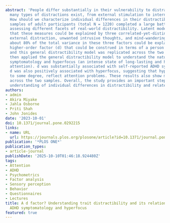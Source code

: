 ```yaml
---
abstract: 'People differ substantially in their vulnerability to distraction. Yet,
  many types of distractions exist, from external stimulation to internal thoughts.
  How should we characterize individual differences in their distractibility? Two
  samples of adult participants (total N = 1220) completed a large battery of questionnaires
  assessing different facets of real-world distractibility. Latent modeling revealed
  that these measures could be explained by three correlated-yet-distinct factors:
  external distraction, unwanted intrusive thoughts, and mind-wandering. Importantly,
  about 80% of the total variance in these three factors could be explained by a single
  higher-order factor (d) that could be construed in terms of a person’s general distractibility,
  and this general distractibility model was replicated across the two samples. We
  then applied the general distractibility model to understand the nature of ADHD
  symptomatology and hyperfocus (an intense state of long-lasting and highly focused
  attention). d was substantially associated with self-reported ADHD symptoms. Interestingly,
  d was also positively associated with hyperfocus, suggesting that hyperfocus may,
  to some degree, reflect attention problems. These results also show marked consistencies
  across the two samples. Overall, the study provides an important step toward a comprehensive
  understanding of individual differences in distractibility and related constructs.'
authors:
- admin
- Akira Miyake
- Jahla Osborne
- Priti Shah
- John Jonides
date: '2023-10-01'
doi: 10.1371/journal.pone.0292215
links:
- name: URL
  url: https://journals.plos.org/plosone/article?id=10.1371/journal.pone.0292215
publication: '*PLOS ONE*'
publication_types:
- article-journal
publishDate: '2025-10-10T01:46:18.924480Z'
tags:
- Attention
- ADHD
- Psychometrics
- Factor analysis
- Sensory perception
- Behavior
- Questionnaires
- Lectures
title: A d factor? Understanding trait distractibility and its relationships with
  ADHD symptomatology and hyperfocus
featured: true
---
```

